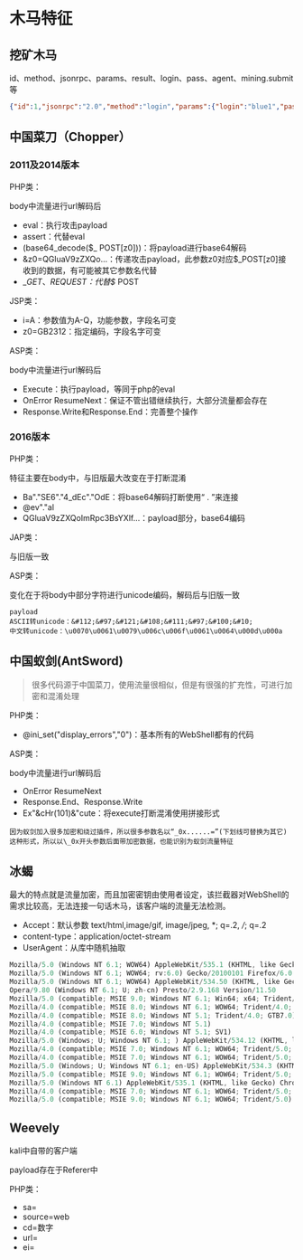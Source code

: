 # 木马特征

## 挖矿木马

id、method、jsonrpc、params、result、login、pass、agent、mining.submit 等

```json
{"id":1,"jsonrpc":"2.0","method":"login","params":{"login":"blue1","pass":"x","agent":"Windows NT 6.1; Win64; x64"}}
```

## 中国菜刀（Chopper）

### 2011及2014版本

PHP类：

body中流量进行url解码后

-   eval：执行攻击payload
-   assert：代替eval
-   (base64\_decode(\$\_ POST\[z0]))：将payload进行base64解码
-   \&z0=QGluaV9zZXQo...：传递攻击payload，此参数z0对应\$\_POST\[z0]接收到的数据，有可能被其它参数名代替
-   $\_GET、$*REQUEST：代替\$* POST

JSP类：

-   i=A：参数值为A-Q，功能参数，字段名可变
-   z0=GB2312：指定编码，字段名字可变

ASP类：

body中流量进行url解码后

-   Execute：执行payload，等同于php的eval
-   OnError ResumeNext：保证不管出错继续执行，大部分流量都会存在
-   Response.Write和Response.End：完善整个操作

### 2016版本

PHP类：

特征主要在body中，与旧版最大改变在于打断混淆

-   Ba"."SE6"."4\_dEc"."OdE：将base64解码打断使用“ . ”来连接
-   @ev"."al
-   QGluaV9zZXQoImRpc3BsYXlf...：payload部分，base64编码

JAP类：

与旧版一致

ASP类：

变化在于将body中部分字符进行unicode编码，解码后与旧版一致

```纯文本
payload
ASCII转unicode：&#112;&#97;&#121;&#108;&#111;&#97;&#100;&#10;
中文转unicode：\u0070\u0061\u0079\u006c\u006f\u0061\u0064\u000d\u000a
```

## 中国蚁剑(AntSword)

> 很多代码源于中国菜刀，使用流量很相似，但是有很强的扩充性，可进行加密和混淆处理

PHP类：

-   @ini\_set("display\_errors","0")：基本所有的WebShell都有的代码

ASP类：

body中流量进行url解码后

-   OnError ResumeNext
-   Response.End、Response.Write
-   Ex"\&cHr(101)&"cute：将execute打断混淆使用拼接形式

```纯文本
因为蚁剑加入很多加密和绕过插件，所以很多参数名以“_0x......=”(下划线可替换为其它)这种形式，所以以\_0x开头参数后面带加密数据，也能识别为蚁剑流量特征
```

## 冰蝎

最大的特点就是流量加密，而且加密密钥由使用者设定，该拦截器对WebShell的需求比较高，无法连接一句话木马，该客户端的流量无法检测。

-   Accept：默认参数 text/html,image/gif, image/jpeg, \*; q=.2, */*; q=.2
-   content-type：application/octet-stream
-   UserAgent：从库中随机抽取

```javascript
Mozilla/5.0 (Windows NT 6.1; WOW64) AppleWebKit/535.1 (KHTML, like Gecko) Chrome/14.0.835.163 Safari/535.1
Mozilla/5.0 (Windows NT 6.1; WOW64; rv:6.0) Gecko/20100101 Firefox/6.0
Mozilla/5.0 (Windows NT 6.1; WOW64) AppleWebKit/534.50 (KHTML, like Gecko) Version/5.1 Safari/534.50
Opera/9.80 (Windows NT 6.1; U; zh-cn) Presto/2.9.168 Version/11.50
Mozilla/5.0 (compatible; MSIE 9.0; Windows NT 6.1; Win64; x64; Trident/5.0; .NET CLR 2.0.50727; SLCC2; .NET CLR 3.5.30729; .NET CLR 3.0.30729; Media Center PC 6.0; InfoPath.3; .NET4.0C; Tablet PC 2.0; .NET4.0E)
Mozilla/4.0 (compatible; MSIE 8.0; Windows NT 6.1; WOW64; Trident/4.0; SLCC2; .NET CLR 2.0.50727; .NET CLR 3.5.30729; .NET CLR 3.0.30729; Media Center PC 6.0; .NET4.0C; InfoPath.3)
Mozilla/4.0 (compatible; MSIE 8.0; Windows NT 5.1; Trident/4.0; GTB7.0)
Mozilla/4.0 (compatible; MSIE 7.0; Windows NT 5.1)
Mozilla/4.0 (compatible; MSIE 6.0; Windows NT 5.1; SV1)
Mozilla/5.0 (Windows; U; Windows NT 6.1; ) AppleWebKit/534.12 (KHTML, like Gecko) Maxthon/3.0 Safari/534.12
Mozilla/4.0 (compatible; MSIE 7.0; Windows NT 6.1; WOW64; Trident/5.0; SLCC2; .NET CLR 2.0.50727; .NET CLR 3.5.30729; .NET CLR 3.0.30729; Media Center PC 6.0; InfoPath.3; .NET4.0C; .NET4.0E)
Mozilla/4.0 (compatible; MSIE 7.0; Windows NT 6.1; WOW64; Trident/5.0; SLCC2; .NET CLR 2.0.50727; .NET CLR 3.5.30729; .NET CLR 3.0.30729; Media Center PC 6.0; InfoPath.3; .NET4.0C; .NET4.0E; SE 2.X MetaSr 1.0)
Mozilla/5.0 (Windows; U; Windows NT 6.1; en-US) AppleWebKit/534.3 (KHTML, like Gecko) Chrome/6.0.472.33 Safari/534.3 SE 2.X MetaSr 1.0
Mozilla/5.0 (compatible; MSIE 9.0; Windows NT 6.1; WOW64; Trident/5.0; SLCC2; .NET CLR 2.0.50727; .NET CLR 3.5.30729; .NET CLR 3.0.30729; Media Center PC 6.0; InfoPath.3; .NET4.0C; .NET4.0E)
Mozilla/5.0 (Windows NT 6.1) AppleWebKit/535.1 (KHTML, like Gecko) Chrome/13.0.782.41 Safari/535.1 QQBrowser/6.9.11079.201
Mozilla/4.0 (compatible; MSIE 7.0; Windows NT 6.1; WOW64; Trident/5.0; SLCC2; .NET CLR 2.0.50727; .NET CLR 3.5.30729; .NET CLR 3.0.30729; Media Center PC 6.0; InfoPath.3; .NET4.0C; .NET4.0E) QQBrowser/6.9.11079.201
Mozilla/5.0 (compatible; MSIE 9.0; Windows NT 6.1; WOW64; Trident/5.0)
```

## Weevely

kali中自带的客户端

payload存在于Referer中

PHP类：

-   sa=
-   source=web
-   cd=数字
-   url=
-   ei=
